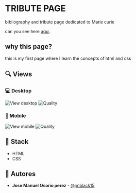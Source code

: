 #  TRIBUTE PAGE

bibliography and tribute page dedicated to Marie curie 

can you see here [aquí](https://jmblack15.github.io/Tribute-Page/).

## why this page?

this is my first page where I learn the concepts of html and css

## 🔍 Views

### 💻 Desktop

![View desktop](https://i.imgur.com/RFWB7pE.png)
![Quality](https://i.imgur.com/cUdkOFP.png)

### 📱 Mobile

![View mobile](https://i.imgur.com/7Mv0S3q.png)
![Quality](https://i.imgur.com/quQUBAY.png)

## 📌 Stack

- HTML
- CSS

## 🌟 Autores


- **Jose Manuel Osorio perez** - [@jmblack15](https://github.com/jmblack15)
